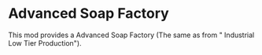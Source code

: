 # Advanced Soap Factory

This mod provides a Advanced Soap Factory (The same as from " Industrial Low Tier Production").
